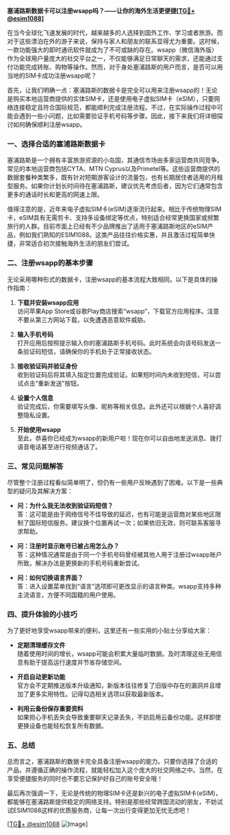**塞浦路斯数据卡可以注册wsapp吗？——让你的海外生活更便捷[[TG💪+ @esim1088](https://t.me/s/esim1088)]**

在当今全球化飞速发展的时代，越来越多的人选择到国外工作、学习或者旅游。而对于这些漂泊在外的游子来说，保持与家人和朋友的联系显得尤为重要。这时候，一款功能强大的即时通讯软件就成为了不可或缺的存在。wsapp（微信海外版）作为全球用户量庞大的社交平台之一，不仅能够满足日常聊天的需求，还能通过支付功能完成转账、购物等操作。然而，对于身处塞浦路斯的用户而言，是否可以用当地的SIM卡成功注册wsapp呢？

首先，让我们明确一点：塞浦路斯的数据卡是完全可以用来注册wsapp的！无论是购买本地运营商提供的实体SIM卡，还是使用电子虚拟SIM卡（eSIM），只要网络连接稳定且符合国际规范，都能顺利完成注册流程。不过，在实际操作过程中可能会遇到一些小问题，比如需要验证手机号码等步骤。因此，接下来我们将详细探讨如何确保顺利注册wsapp。

### 一、选择合适的塞浦路斯数据卡

塞浦路斯是一个拥有丰富旅游资源的小岛国，其通信市场由多家运营商共同竞争。常见的本地运营商包括CYTA、MTN Cyprus以及Primetel等。这些运营商提供的数据套餐种类繁多，既有针对短期游客设计的流量包，也有长期居住者适用的月租型服务。如果你计划长时间待在塞浦路斯，建议优先考虑后者，因为它们通常包含更多的通话时长和更高的网速上限。

值得注意的是，近年来电子虚拟SIM卡(eSIM)逐渐流行起来。相比于传统物理SIM卡，eSIM具有无需剪卡、支持多设备绑定等优点，特别适合经常更换国家或频繁旅行的人群。目前市面上已经有不少品牌推出了适用于塞浦路斯地区的eSIM产品，例如我们熟知的ESIM1088。这类产品往往价格实惠，并且激活过程简单快捷，非常适合初次接触海外生活的朋友们尝试。

### 二、注册wsapp的基本步骤

无论采用哪种形式的数据卡，注册wsapp的基本流程大致相同。以下是具体的操作指南：

1. **下载并安装wsapp应用**  
   访问苹果App Store或谷歌Play商店搜索“wsapp”，下载官方应用程序。注意不要从第三方网站下载，以免遭遇恶意软件威胁。

2. **输入手机号码**  
   打开应用后按照提示输入你的塞浦路斯手机号码。此时系统会向该号码发送一条验证码短信，请确保你的手机处于正常接收状态。

3. **接收验证码并验证身份**  
   收到验证码后将其填入指定位置完成验证。如果短时间内未收到短信，可以尝试点击“重新发送”按钮。

4. **设置个人信息**  
   验证完成后，你需要填写头像、昵称等相关信息。此外还可以根据个人喜好调整隐私设置。

5. **开始使用wsapp**  
   至此，恭喜你已经成为wsapp的新用户啦！现在你可以自由地发送消息、拨打语音电话甚至进行视频通话了。

### 三、常见问题解答

尽管整个注册过程看似简单明了，但仍有一些用户反映遇到了困难。以下是一些典型的疑问及其解决方案：

- **问：为什么我无法收到验证码短信？**  
  答：这可能是由于网络信号不佳导致的延迟，也有可能是运营商对某些地区限制了国际短信服务。建议换个位置再试一次；如果依旧无效，则可联系客服寻求帮助。

- **问：注册时显示账号已被占用怎么办？**  
  答：这种情况通常是由于同一个手机号码曾经被其他人用于注册过wsapp账户所致。解决办法是更换新的手机号码重新尝试。

- **问：如何切换语言界面？**  
  答：进入设置菜单找到“语言”选项即可更改显示的语言种类。wsapp支持多种主流语言，方便不同国籍的用户使用。

### 四、提升体验的小技巧

为了更好地享受wsapp带来的便利，这里还有一些实用的小贴士分享给大家：

- **定期清理缓存文件**  
  随着使用时间的增长，wsapp可能会积累大量临时数据。及时清理这些无用信息有助于提高运行速度并节省存储空间。

- **开启自动更新功能**  
  官方会不定期推送版本升级通知，新版本往往修复了旧版中存在的漏洞并且增加了更多实用特性。记得勾选相关选项以获取最新版本。

- **利用云备份保存重要资料**  
  如果担心手机丢失会导致重要聊天记录丢失，不妨启用云备份功能。这样即使更换设备也能轻松恢复所有数据。

### 五、总结

总而言之，塞浦路斯的数据卡完全具备注册wsapp的能力。只要你选择了合适的产品，并遵循正确的操作流程，就能轻松加入这个庞大的社交网络之中。当然，在享受便捷服务的同时也不要忘记保护好自己的账号安全哦！

最后再次强调一下，无论是传统的物理SIM卡还是新兴的电子虚拟SIM卡(eSIM)，都能够在塞浦路斯提供稳定的网络支持。特别是那些经常跨国流动的朋友，不妨试试ESIM1088这样的优质服务商，让每一次出行变得更加无忧无虑吧！

[[TG💪+ @esim1088](https://t.me/s/esim1088) ![Image](https://i.postimg.cc/4NQfJmqS/Snipaste-2025-05-13-00-14-12.png)]
